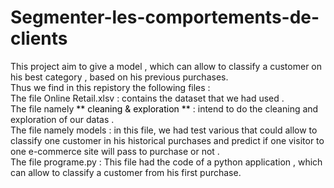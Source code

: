 # Segmenter-les-comportements-de-clients
This project aim to give a model , which can allow to classify a customer on his best category , based on his previous purchases.  
Thus we find in this repistory the following files :  
The file Online Retail.xlsv : contains the dataset that we had used .  
The file namely <font color=black> ** cleaning & exploration ** </font>: intend to do the cleaning and exploration of our datas .  
The file namely models : in this file, we had test various that could allow to classify one customer in his historical purchases and predict if one visitor to one e-commerce site will pass to purchase or not .  
The file programe.py : This file had the code of a python application , which can allow to classify a customer from his first purchase. 
